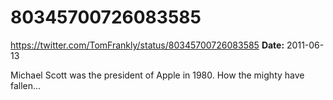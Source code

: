 # 80345700726083585
https://twitter.com/TomFrankly/status/80345700726083585
**Date:** 2011-06-13

Michael Scott was the president of Apple in 1980. How the mighty have fallen...
